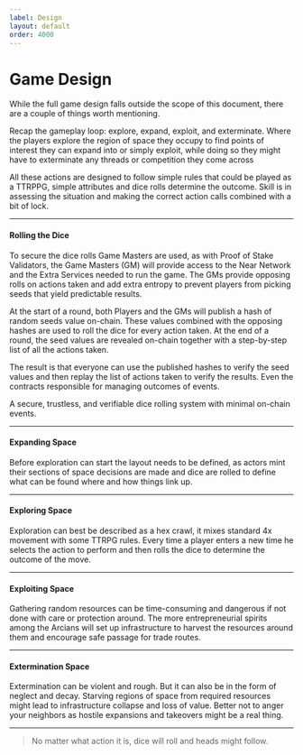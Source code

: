 ```yaml
---
label: Design
layout: default
order: 4000
---
```


# Game Design

While the full game design falls outside the scope of this document, there are a couple of things worth mentioning.

Recap the gameplay loop: explore, expand, exploit, and exterminate. Where the players explore the region of space they occupy to find points of interest they can expand into or simply exploit, while doing so they might have to exterminate any threads or competition they come across 

All these actions are designed to follow simple rules that could be played as a TTRPPG, simple attributes and dice rolls determine the outcome. Skill is in assessing the situation and making the correct action calls combined with a bit of lock.

---
#### Rolling the Dice

To secure the dice rolls Game Masters are used, as with Proof of Stake Validators, the Game Masters (GM) will provide access to the Near Network and the Extra Services needed to run the game. The GMs provide opposing rolls on actions taken and add extra entropy to prevent players from picking seeds that yield predictable results.

At the start of a round, both Players and the GMs will publish a hash of random seeds value on-chain. These values combined with the opposing hashes are used to roll the dice for every action taken. At the end of a round, the seed values are revealed on-chain together with a step-by-step list of all the actions taken. 

The result is that everyone can use the published hashes to verify the seed values and then replay the list of actions taken to verify the results. Even the contracts responsible for managing outcomes of events.

A secure, trustless, and verifiable dice rolling system with minimal on-chain events.

---
#### Expanding Space

Before exploration can start the layout needs to be defined, as actors mint their sections of space decisions are made and dice are rolled to define what can be found where and how things link up.

---
#### Exploring Space

Exploration can best be described as a hex crawl, it mixes standard 4x movement with some TTRPG rules. Every time a player enters a new time he selects the action to perform and then rolls the dice to determine the outcome of the move.

---
#### Exploiting Space

Gathering random resources can be time-consuming and dangerous if not done with care or protection around. The more entrepreneurial spirits among the Arcians will set up infrastructure to harvest the resources around them and encourage safe passage for trade routes.

---
#### Extermination Space

Extermination can be violent and rough. But it can also be in the form of neglect and decay. Starving regions of space from required resources might lead to infrastructure collapse and loss of value. Better not to anger your neighbors as hostile expansions and takeovers might be a real thing.

---

> No matter what action it is, dice will roll and heads might follow.